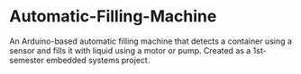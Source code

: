 # Automatic-Filling-Machine
An Arduino-based automatic filling machine that detects a container using a sensor and fills it with liquid using a motor or pump. Created as a 1st-semester embedded systems project.
